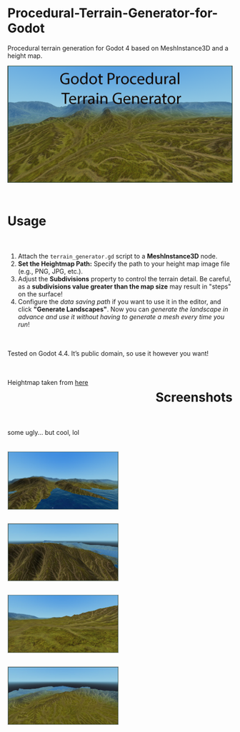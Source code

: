 # Procedural-Terrain-Generator-for-Godot
Procedural terrain generation for Godot 4 based on MeshInstance3D and a height map.

<div style="display: flex; flex-wrap: wrap; justify-content: space-between; gap: 20px;">
    <img src="screenshots/LandscapeTitle.png" style="width: 100%; margin-bottom: 10px;">


# Usage
1. Attach the `terrain_generator.gd` script to a **MeshInstance3D** node.
2. **Set the Heightmap Path:** Specify the path to your height map image file (e.g., PNG, JPG, etc.).
3. Adjust the **Subdivisions** property to control the terrain detail. Be careful, as a **subdivisions value greater than the map size** may result in "steps" on the surface!
4. Configure the *data saving path* if you want to use it in the editor, and click **"Generate Landscapes"**. Now you can *generate the landscape in advance and use it without having to generate a mesh every time you run*!


Tested on Godot 4.4. It’s public domain, so use it however you want!

Heightmap taken from [here](https://ambientcg.com/view?id=Terrain004)

# Screenshots
some ugly... but cool, lol

<div style="display: flex; flex-wrap: wrap; justify-content: space-between; gap: 20px;">
    <img src="screenshots/Screenshot_24.jpg" style="width: 49%; border: 1px solid #ccc; margin-bottom: 10px;">
    <img src="screenshots/Screenshot_25.jpg" style="width: 49%; border: 1px solid #ccc; margin-bottom: 10px;">
    <img src="screenshots/Screenshot_26.jpg" style="width: 49%; border: 1px solid #ccc; margin-bottom: 10px;">
    <img src="screenshots/Screenshot_27.jpg" style="width: 49%; border: 1px solid #ccc; margin-bottom: 10px;">
</div>
